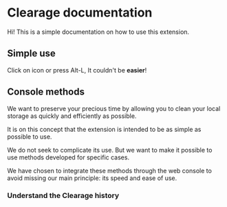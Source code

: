 # Clearage documentation

Hi! This is a simple documentation on how to use this extension.


## Simple use

Click on icon or press Alt-L, It couldn't be **easier**!


## Console methods

We want to preserve your precious time by allowing you to clean your local storage as quickly and efficiently as possible. 

It is on this concept that the extension is intended to be as simple as possible to use.

We do not seek to complicate its use. But we want to make it possible to use methods developed for specific cases. 

We have chosen to integrate these methods through the web console to avoid missing our main principle: its speed and ease of use.

### Understand the Clearage history
